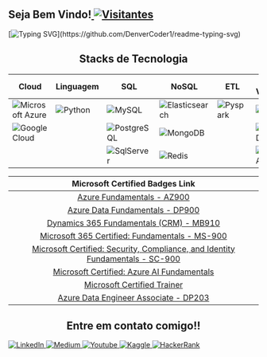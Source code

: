 <h2>Seja Bem Vindo!<a href="https://github.com/ronnanlimao"> <img src="https://visitor-badge.laobi.icu/badge?page_id=ronnanlimao" alt="Visitantes"></a></h2>

[![Typing SVG](https://readme-typing-svg.herokuapp.com?font=Ubuntu&color=DD58C1&multiline=true&lines=Não+existe+sucesso+sem+esforço...+aprenda+sempre;!)](https://github.com/DenverCoder1/readme-typing-svg)

<h2 align="center"> Stacks de Tecnologia </h2>

Cloud | Linguagem  | SQL | NoSQL | ETL | Data Vizualization | Big Data / Msg
---------       | ------     | ------                     | ------                | ------     | ------ | ------
![Microsoft Azure](https://img.shields.io/badge/microsoft%20azure-0089D6?style=for-the-badge&logo=microsoft-azure&logoColor=white) | ![Python](https://img.shields.io/badge/Python-FFD43B?style=for-the-badge&logo=python&logoColor=blue)|![MySQL](https://img.shields.io/badge/MySQL-005C84?style=for-the-badge&logo=mysql&logoColor=white) | ![Elasticsearch](https://img.shields.io/badge/Elastic_Search-005571?style=for-the-badge&logo=elasticsearch&logoColor=white) |  ![Pyspark](https://img.shields.io/badge/Apache_Spark-FFFFFF?style=for-the-badge&logo=apachespark&logoColor=#E35A16) |  ![Power BI](https://img.shields.io/badge/PowerBI-F2C811?style=for-the-badge&logo=Power%20BI&logoColor=white) |![Ecossistema_Hadoop](https://img.shields.io/badge/Apache_Hadoop-fdff31?style=for-the-badge&logo=white) 
![Google Cloud](https://img.shields.io/badge/Google_Cloud-4285F4?style=for-the-badge&logo=google-cloud&logoColor=white) | | ![PostgreSQL](https://img.shields.io/badge/PostgreSQL-316192?style=for-the-badge&logo=postgresql&logoColor=white) | ![MongoDB](https://img.shields.io/badge/MongoDB-4EA94B?style=for-the-badge&logo=mongodb&logoColor=white)|  |   ![Google DataStudio](https://img.shields.io/badge/Google_Data_Studio-006fe3?style=for-the-badge&logo=google%20analytics&logoColor=white) | ![ Apache Kafka](https://img.shields.io/badge/Apache_Kafka-231F20?style=for-the-badge&logo=apache-kafka&logoColor=white) 
| | | ![SqlServer](https://img.shields.io/badge/Microsoft_SQL_Server-CC2927?style=for-the-badge&logo=microsoft-sql-server&logoColor=white)  | ![Redis](https://img.shields.io/badge/redis-%23DD0031.svg?&style=for-the-badge&logo=redis&logoColor=white) || 	![Google Analytics](https://img.shields.io/badge/Google%20Analytics-E37400?style=for-the-badge&logo=google%20analytics&logoColor=white)


| Microsoft Certified Badges Link |
|:---------:|
| [Azure Fundamentals - AZ900](https://www.credly.com/badges/23a2cfc7-8f3b-4549-8fce-f10dfc7b8cc8/public_url) |
| [Azure Data Fundamentals - DP900](https://www.credly.com/badges/063070b6-a0b2-47bf-b8d8-adef5c98d774/public_url) |
| [Dynamics 365 Fundamentals (CRM) - MB910](https://www.credly.com/badges/21cb640c-a9d4-44cd-ad56-bcc065a25b06/public_url) |
| [Microsoft 365 Certified: Fundamentals - MS-900](https://www.credly.com/badges/2673816e-c80f-4449-8ee8-14a46a53dfc3/public_url) |
| [Microsoft Certified: Security, Compliance, and Identity Fundamentals - SC-900](https://www.credly.com/badges/c4ae3c89-ea63-477a-a56d-d6ad9a782a0d/public_url) |
| [Microsoft Certified: Azure AI Fundamentals](https://learn.microsoft.com/pt-br/users/ronnanlima/credentials/c0b581dd06f669e2?ref=https%3A%2F%2Fwww.linkedin.com%2F) |
| [Microsoft Certified Trainer](https://learn.microsoft.com/pt-br/users/ronnanlima/credentials/c0b581dd06f669e2?ref=https%3A%2F%2Fwww.linkedin.com%2F) |
| [Azure Data Engineer Associate - DP203](https://www.credly.com/badges/3459cacd-b84a-4702-925f-66e48517cc71/public_url) |




<h2 align="center"> Entre em contato comigo!! </h2>
<p>
<a href="https://www.linkedin.com/in/ronnanlima/">
  <img alt="LinkedIn" src="https://img.shields.io/badge/linkedin%20-%230077B5.svg?&style=for-the-badge&logo=linkedin&logoColor=white"/>
</a>
<a href="https://medium.com/@ronnanlimadataeng">
  <img alt="Medium" src="https://img.shields.io/badge/Medium-%23000000.svg?style=for-the-badge&logo=Medium&logoColor=white"/>
</a>
 <a href="https://www.youtube.com/@ronnanlimadataeng">
  <img alt="Youtube" src="https://img.shields.io/badge/YouTube-FF0000?style=for-the-badge&logo=youtube&logoColor=white"/>
</a>
  <a href="https://www.kaggle.com/ronnanconceicaolima">
  <img alt="Kaggle" src="https://img.shields.io/badge/Kaggle-20BEFF?style=for-the-badge&logo=Kaggle&logoColor=white"/>
</a>
<a href="https://www.hackerrank.com/RONNAN_OK">
  <img alt="HackerRank" src="https://img.shields.io/badge/-Hackerrank-2EC866?style=for-the-badge&logo=HackerRank&logoColor=white"/>
</a>
</p>

